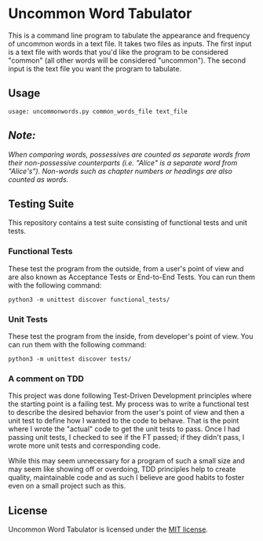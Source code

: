 # Uncommon Word Tabulator

This is a command line program to tabulate the appearance and frequency of uncommon words in a text file. It takes two files as inputs. The first input is a text file with words that you'd like the program to be considered "common" (all other words will be considered "uncommon"). The second input is the text file you want the program to tabulate.

## Usage

```shell
usage: uncommonwords.py common_words_file text_file
```

## _Note:_

_When comparing words, possessives are counted as separate words from their non-possessive counterparts (i.e. "Alice" is a separate word from "Alice's"). Non-words such as chapter numbers or headings are also counted as words._

## Testing Suite

This repository contains a test suite consisting of functional tests and unit tests.

### Functional Tests

These test the program from the outside, from a user's point of view and are also known as Acceptance Tests or End-to-End Tests. You can run them with the following command:

```shell
python3 -m unittest discover functional_tests/
```

### Unit Tests

These test the program from the inside, from developer's point of view. You can run them with the following command:

```shell
python3 -m unittest discover tests/
```

### A comment on TDD

This project was done following Test-Driven Development principles where the starting point is a failing test. My process was to write a functional test to describe the desired behavior from the user's point of view and then a unit test to define how I wanted to the code to behave. That is the point where I wrote the "actual" code to get the unit tests to pass. Once I had passing unit tests, I checked to see if the FT passed; if they didn't pass, I wrote more unit tests and corresponding code.

While this may seem unnecessary for a program of such a small size and may seem like showing off or overdoing, TDD principles help to create quality, maintainable code and as such I believe are good habits to foster even on a small project such as this.

## License

Uncommon Word Tabulator is licensed under the [MIT license](https://github.com/danrneal/uncommon-word-tabulator/blob/master/LICENSE).
